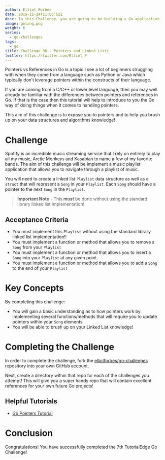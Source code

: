 ```yaml
---
author: Elliot Forbes
date: 2019-11-24T11:05:52Z
desc: In this Challenge, you are going to be building a Go application that 
image: golang.png
weight: 6
series:
  - go-challenges
tags:
  - go
title: Challenge 06 - Pointers and Linked Lists
twitter: https://twitter.com/Elliot_F
---
```


Pointers vs References in Go is a topic I see a lot of beginners struggling with when they come from a language such as Python or Java which typically don't leverage pointers within the constructs of their language.

If you are coming from a C/C++ or lower level language, then you may well already be familiar with the differences between pointers and references in Go. If that is the case then this tutorial will help to introduce to you the Go way of doing things when it comes to handling pointers.

This aim of this challenge is to expose you to pointers and to help you brush up on your data structures and algorithms knowledge! 

# Challenge

Spotify is an incredible music streaming service that I rely on entirely to play all my music, Arctic Monkeys and Kasabian to name a few of my favorite bands. The aim of this challenge will be implement a music playlist application that allows you to navigate through a playlist of music. 

You will need to create a linked list `Playlist` data structure as well as a `struct` that will represent a `Song` in your `Playlist`. Each `Song` should have a pointer to the next `Song` in the `Playlist`.

> **Important Note** - This **_must_** be done without using the standard library linked list implementation!

## Acceptance Criteria

* You must implement this `Playlist` without using the standard library linked list implementation!!
* You must implement a function or method that allows you to remove a `Song` from your `Playlist`
* You must implement a function or method that allows you to insert a `Song` into your `Playlist` at any given point
* You must implement a function or method that allows you to add a `Song` to the end of your `Playlist`

# Key Concepts

By completing this challenge:

* You will gain a basic understanding as to how pointers work by implementing several functions/methods that will require you to update pointers within your `Song` elements
* You will be able to brush up on your Linked List knowledge!

# Completing the Challenge

In order to complete the challenge, fork the [elliotforbes/go-challenges](https://github.com/elliotforbes/go-challenges) repository into your own GitHub account.

Next, create a directory within that repo for each of the challenges you attempt! This will give you a super handy repo that will contain excellent references for your own future Go projects!

## Helpful Tutorials

* [Go Pointers Tutorial](/golang/go-pointers-tutorial/)

# Conclusion

Congratulations! You have successfully completed the 7th TutorialEdge Go Challenge!